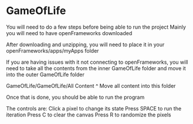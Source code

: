 # GameOfLife

You will need to do a few steps before being able to run the project 
Mainly you will need to have openFrameworks downloaded

After downloading and unzipping, you will need to place it in your openFrameworks/apps/myApps folder

If you are having issues with it not connecting to openFrameworks, 
you will need to take all the contents from the inner GameOfLife folder and move it into the outer GameOfLife folder

GameOfLife/GameOfLife/All Content 
^ Move all content into this folder

Once that is done, you should be able to run the program


The controls are: 
Click a pixel to change its state
Press SPACE to run the iteration
Press C to clear the canvas
Press R to randomize the pixels
